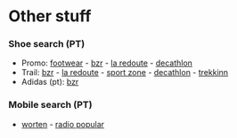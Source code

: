 # Other stuff

### Shoe search (PT)

- Promo: [footwear](https://www.extremefootwear.pt/pt/homem/calcado/sneakers_243-573.html?c=1&ft=dGFtYW5ob3x8MlwzN1wyOFwzXDM4&p=3) - [bzr](https://www.bzronline.com/pt/homem-saldos/sapatilhas_2053-2060.html?ft=c2VtZXN0cmV8fDJcMTU=) - [la redoute](https://www.laredoute.pt/pplp/100/157938/cat-516.aspx#shoppingtool=treestructureguidednavigation&srt=priceAsc&facets=size*552_30_9900096:42|size*338_24_9900098:42%201/2|size*683_17_9900101:43|size*338_28_9900103:43%201/3|pricerange19*000081|pricerange19*000082|pricerange19*000083|pricerange19*000084) - [decathlon](https://www.decathlon.pt/browse/c0-homem/c1-calcado-homem/c2-calcado-e-botas-homem/_/N-1nm0ynZjdhagh)
- Trail: [bzr](https://www.bzronline.com/pt/homem-calcado/ver-tudo_536-456.html?ft=c2VtZXN0cmV8fDJcODJcMTV8fHxtYXJjYXx8NzE0XDg5) - [la redoute](https://www.laredoute.pt/psrch/psrch.aspx?kwrd=columbia&collID=517#shoppingtool=treestructureguidednavigation_search&srt=noSorting&facets=size*552_30_9900096:42) - [sport zone](https://www.sprintersports.com/pt/merrell-homem?sort=priceasc&tallas=43) - [decathlon](https://www.decathlon.pt/browse/b/salomon/b/columbia/b/merrell/c0-homem/c1-calcado-homem/c2-calcado-e-botas-homem/_/N-xemjntZ1mc8hstZmajwmmZ1nm0ynZjdhagh) - [trekkinn](https://www.tradeinn.com/trekkinn/pt/calcado-homem-columbia/3012/347/x#fq=id_familia=3012&sort=precio_win_159;asc&fe=&pf=@marca=347,128@talla=EU%2042,EU%2042.5,EU%2043@&start=0)
- Adidas (pt): [bzr](https://www.bzronline.com/pt/homem-calcado/ver-tudo_536-456.html?ft=c2VtZXN0cmV8fDJcODJcMTV8fHxtYXJjYXx8NTQx)

### Mobile search (PT)

- [worten](https://www.worten.pt/promocoes/telemoveis-smartwatches-e-acessorios?typology-1075437694=Samsung&typology-1075437694=Xiaomi&estado=Novo&seller_name=Worten&lf=seller_name) - [radio popular](https://www.radiopopular.pt/categoria/smartphones/?filters%5BMEMORIA_RAM_%5D%5B%5D=4+GB&filters%5BMEMORIA_RAM_%5D%5B%5D=6+GB&filters%5Bmanufacturer_name%5D%5B%5D=SAMSUNG&filters%5Bmanufacturer_name%5D%5B%5D=XIAOMI)